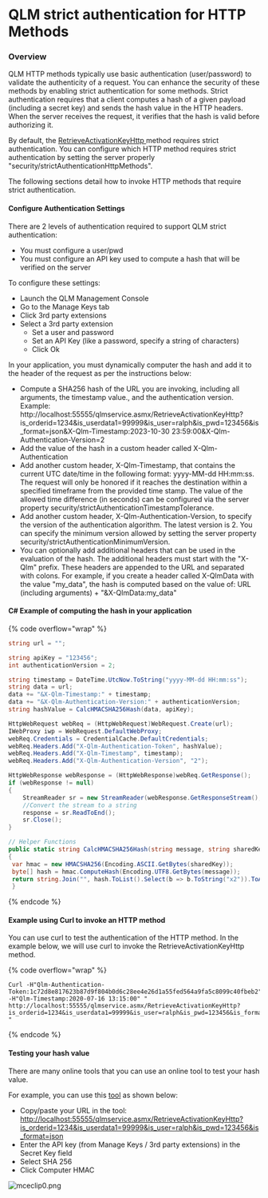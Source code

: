 # QLM strict authentication for HTTP Methods

### Overview

QLM HTTP methods typically use basic authentication (user/password) to validate the authenticity of a request. You can enhance the security of these methods by enabling strict authentication for some methods. Strict authentication requires that a client computes a hash of a given payload (including a secret key) and sends the hash value in the HTTP headers. When the server receives the request, it verifies that the hash is valid before authorizing it.

By default, the [RetrieveActivationKeyHttp ](../api-reference/http-methods/retrieveactivationkeyhttp.md)method requires strict authentication. You can configure which HTTP method requires strict authentication by setting the server properly "security/strictAuthenticationHttpMethods".&#x20;

The following sections detail how to invoke HTTP methods that require strict authentication.

#### Configure Authentication Settings <a href="#h_01he1frdn4av3gjgxjtrr3e8qk" id="h_01he1frdn4av3gjgxjtrr3e8qk"></a>

There are 2 levels of authentication required to support QLM strict authentication:

* You must configure a user/pwd
* You must configure an API key used to compute a hash that will be verified on the server

To configure these settings:

* Launch the QLM Management Console
* Go to the Manage Keys tab
* Click 3rd party extensions
* Select a 3rd party extension&#x20;
  * Set a user and password
  * Set an API Key (like a password, specify a string of characters)
  * Click Ok

In your application, you must dynamically computer the hash and add it to the header of the request as per the instructions below:

* Compute a SHA256 hash of the URL you are invoking, including all arguments, the timestamp value., and the authentication version. Example: http://localhost:55555/qlmservice.asmx/RetrieveActivationKeyHttp?is\_orderid=1234\&is\_userdata1=99999\&is\_user=ralph\&is\_pwd=123456\&is\_format=json\&X-Qlm-Timestamp:2023-10-30 23:59:00\&X-Qlm-Authentication-Version=2
* Add the value of the hash in a custom header called X-Qlm-Authentication
* Add another custom header, X-Qlm-Timestamp, that contains the current UTC date/time in the following format: yyyy-MM-dd HH:mm:ss. The request will only be honored if it reaches the destination within a specified timeframe from the provided time stamp. The value of the allowed time difference (in seconds) can be configured via the server property security/strictAuthenticationTimestampTolerance.
* Add another custom header, X-Qlm-Authentication-Version, to specify the version of the authentication algorithm. The latest version is 2. You can specify the minimum version allowed by setting the server property security/strictAuthenticationMinimumVersion.
* You can optionally add additional headers that can be used in the evaluation of the hash. The additional headers must start with the "X-Qlm" prefix. These headers are appended to the URL and separated with colons. For example, if you create a header called X-QlmData with the value "my\_data", the hash is computed based on the value of: URL (including arguments) + "\&X-QlmData:my\_data"

#### C# Example of computing the hash in your application <a href="#h_01he1frdn5dms4bye3fqpv3c0v" id="h_01he1frdn5dms4bye3fqpv3c0v"></a>

{% code overflow="wrap" %}
```csharp
string url = "";

string apiKey = "123456";
int authenticationVersion = 2;

string timestamp = DateTime.UtcNow.ToString("yyyy-MM-dd HH:mm:ss");
string data = url;
data += "&X-Qlm-Timestamp:" + timestamp;
data += "&X-Qlm-Authentication-Version:" + authenticationVersion;
string hashValue = CalcHMACSHA256Hash(data, apiKey);

HttpWebRequest webReq = (HttpWebRequest)WebRequest.Create(url);
IWebProxy iwp = WebRequest.DefaultWebProxy;
webReq.Credentials = CredentialCache.DefaultCredentials;
webReq.Headers.Add("X-Qlm-Authentication-Token", hashValue);
webReq.Headers.Add("X-Qlm-Timestamp", timestamp);
webReq.Headers.Add("X-Qlm-Authentication-Version", "2");

HttpWebResponse webResponse = (HttpWebResponse)webReq.GetResponse();
if (webResponse != null)
{
    StreamReader sr = new StreamReader(webResponse.GetResponseStream(), Encoding.UTF8);
    //Convert the stream to a string
    response = sr.ReadToEnd();
    sr.Close();
}

// Helper Functions
public static string CalcHMACSHA256Hash(string message, string sharedKey)
{
 var hmac = new HMACSHA256(Encoding.ASCII.GetBytes(sharedKey));
 byte[] hash = hmac.ComputeHash(Encoding.UTF8.GetBytes(message));
 return string.Join("", hash.ToList().Select(b => b.ToString("x2")).ToArray());
 }
```
{% endcode %}

#### Example using Curl to invoke an HTTP method <a href="#h_01he1frdn5xacmvj8m084xdmm3" id="h_01he1frdn5xacmvj8m084xdmm3"></a>

You can use curl to test the authentication of the HTTP method. In the example below, we will use curl to invoke the RetrieveActivationKeyHttp method.

{% code overflow="wrap" %}
```
Curl -H"Qlm-Authentication-Token:1c72d8e817623b87d9f804b0d6c28ee4e26d1a55fed564a9fa5c8099c40fbeb2" -H"Qlm-Timestamp:2020-07-16 13:15:00" "
http://localhost:55555/qlmservice.asmx/RetrieveActivationKeyHttp?is_orderid=1234&is_userdata1=99999&is_user=ralph&is_pwd=123456&is_format=json
"
```
{% endcode %}

#### **Testing your hash value**

There are many online tools that you can use an online tool to test your hash value.

For example, you can use this [tool](https://www.freeformatter.com/hmac-generator.html) as shown below:

* Copy/paste your URL in the tool: [http://localhost:55555/qlmservice.asmx/RetrieveActivationKeyHttp?is\_orderid=1234\&is\_userdata1=99999\&is\_user=ralph\&is\_pwd=123456\&is\_format=json](http://localhost:55555/qlmservice.asmx/RetrieveActivationKeyHttp?is\_orderid=1234\&is\_userdata1=99999\&is\_user=ralph\&is\_pwd=123456\&is\_format=json)
* Enter the API key (from Manage Keys / 3rd party extensions) in the Secret Key field
* Select SHA 256
* Click Computer HMAC

![mceclip0.png](https://support.soraco.co/hc/article\_attachments/360062256891)
